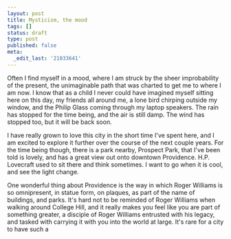 ```yaml
---
layout: post
title: Mysticism, the mood
tags: []
status: draft
type: post
published: false
meta:
  _edit_last: '21033641'
---
```

Often I find myself in a mood, where I am struck by the sheer improbability of the present, the unimaginable path that was charted to get me to where I am now. I know that as a child I never could have imagined myself sitting here on this day, my friends all around me, a lone bird chirping outside my window, and the Philip Glass coming through my laptop speakers. The rain has stopped for the time being, and the air is still damp. The wind has stopped too, but it will be back soon. 

I have really grown to love this city in the short time I've spent here, and I am excited to explore it further over the course of the next couple years. For the time being though, there is a park nearby, Prospect Park, that I've been told is lovely, and has a great view out onto downtown Providence. H.P. Lovecraft used to sit there and think sometimes. I want to go when it is cool, and see the light change. 

One wonderful thing about Providence is the way in which Roger Williams is so omnipresent, in statue form, on plaques, as part of the name of buildings, and parks. It's hard not to be reminded of Roger Williams when walking around College Hill, and it really makes you feel like you are part of something greater, a disciple of Roger Williams entrusted with his legacy, and tasked with carrying it with you into the world at large. It's rare for a city to have such a 
